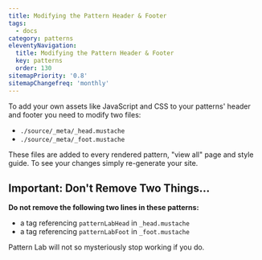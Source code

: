 ```yaml
---
title: Modifying the Pattern Header & Footer
tags:
  - docs
category: patterns
eleventyNavigation:
  title: Modifying the Pattern Header & Footer
  key: patterns
  order: 130
sitemapPriority: '0.8'
sitemapChangefreq: 'monthly'
---
```


To add your own assets like JavaScript and CSS to your patterns' header and footer you need to modify two files:

- `./source/_meta/_head.mustache`
- `./source/_meta/_foot.mustache`

These files are added to every rendered pattern, "view all" page and style guide. To see your changes simply re-generate your site.

## Important: Don't Remove Two Things...

**Do not remove the following two lines in these patterns:**

- a tag referencing `patternLabHead` in `_head.mustache`
- a tag referencing `patternLabFoot` in `_foot.mustache`

Pattern Lab will not so mysteriously stop working if you do.
